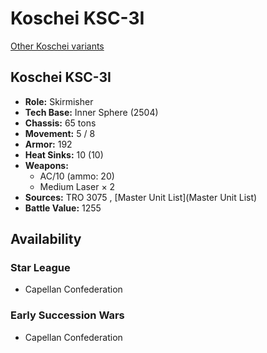 # Koschei KSC-3I 

[Other Koschei variants](../koschei.md) 

## Koschei KSC-3I 

- **Role:** Skirmisher 
- **Tech Base:** Inner Sphere (2504) 
- **Chassis:** 65 tons 
- **Movement:** 5 / 8 
- **Armor:** 192 
- **Heat Sinks:** 10 (10) 
- **Weapons:** 
  - AC/10 (ammo: 20) 
  - Medium Laser × 2 
- **Sources:** TRO 3075 , [Master Unit List](Master Unit List) 
- **Battle Value:** 1255 

## Availability 

### Star League 

- Capellan Confederation 

### Early Succession Wars 

- Capellan Confederation 

